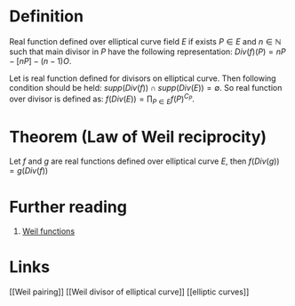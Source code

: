 # Definition
Real function defined over elliptical curve field $E$ if exists $P \in E$ and $n \in \mathbb N$ such that main divisor in $P$ have the following representation: $Div(f)(P) = nP - [nP] - (n-1)O$.

Let is real function defined for divisors on elliptical curve. Then following condition should be held: $supp(Div(f)) \cap supp(Div(E)) = \emptyset$.
So real function over divisor is defined as: $f(Div(E)) = \prod_{P \in E} f(P)^{C_{P}}$.
# Theorem (Law of Weil reciprocity)
Let $f$ and $g$ are real functions defined over elliptical curve $E$, then $f(Div(g)) = g(Div(f))$
# Further reading
1. [Weil functions](https://www.youtube.com/watch?v=jmzpw9oSV4s&list=PLhCN8H4P5Lvh9YH6Yv8X4w8Y-WIUYOqgp&index=21)
# Links
[[Weil pairing]]
[[Weil divisor of elliptical curve]]
[[elliptic curves]]